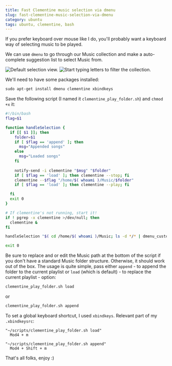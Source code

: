 ```yaml
---
title: Fast Clementine music selection via dmenu
slug: fast-clementine-music-selection-via-dmenu
category: ubuntu
tags: ubuntu, clementine, bash
---
```


If you prefer keyboard over mouse like I do, you'll probably want a keyboard way of selecting music to be played.

We can use `dmenu` to go through our Music collection and make a auto-complete suggestion list to select Music from.

![Default selection view.](2014-01-02-fast-clementine-music-selection-via-dmenu_1.png)
![Start typing letters to filter the collection.](2014-01-02-fast-clementine-music-selection-via-dmenu_2.png)

We'll need to have some packages installed:

```perl
sudo apt-get install dmenu clementine xbindkeys
```

Save the following script (I named it `clementine_play_folder.sh`) and `chmod +x` it:

```bash
#!/bin/bash
flag=$1

function handleSelection {
  if [[ $1 ]]; then
    folder=$1
    if [ $flag == 'append' ]; then
      msg="Appended songs"
    else
      msg="Loaded songs"
    fi
    
    notify-send -i clementine "$msg" "$folder"
    if [ $flag == 'load' ]; then clementine --stop; fi
    clementine --$flag "/home/$( whoami )/Music/$folder"
    if [ $flag == 'load' ]; then clementine --play; fi

  fi
  exit 0
}

# If clementine's not running, start it!
if ! pgrep -x clementine >/dev/null; then
  clementine &
fi

handleSelection "$( cd /home/$( whoami )/Music; ls -d */* | dmenu_custom )"

exit 0
```

Be sure to replace and or edit the Music path at the bottom of the script if you  don't have a standard Music folder structure. Otherwise, it should work out of the box. The usage is quite simple, pass either `append` - to append the folder to the current playlist or `load` (which is default) - to replace the current playlist - option:

```perl
clementine_play_folder.sh load
```

or

```perl
clementine_play_folder.sh append
```

To set a global keyboard shortcut, I used `xbindkeys`. Relevant part of my `.xbindkeysrc`:

```
"~/scripts/clementine_play_folder.sh load"
  Mod4 + m

"~/scripts/clementine_play_folder.sh append"
  Mod4 + Shift + m
```

That's all folks, enjoy :)
